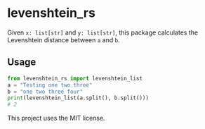 # levenshtein_rs
Given `x: list[str]` and `y: list[str]`, this package calculates the Levenshtein distance between `a` and `b`.

## Usage
```python
from levenshtein_rs import levenshtein_list
a = "Testing one two three"
b = "one two three four"
print(levenshtein_list(a.split(), b.split()))
# 2
```

This project uses the MIT license.
